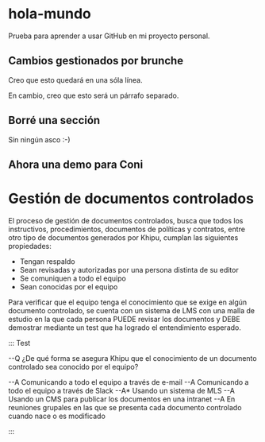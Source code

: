 # hola-mundo
Prueba para aprender a usar GitHub en mi proyecto personal.

## Cambios gestionados por brunche
Creo que esto quedará en
una sóla línea.

En cambio, creo que esto será un párrafo separado.
## Borré una sección
Sin ningún asco :-)

## Ahora una demo para Coni

# Gestión de documentos controlados

El proceso de gestión de documentos controlados, busca que todos los instructivos, procedimientos, documentos de políticas y contratos,
entre otro tipo de documentos generados por Khipu, cumplan las siguientes propiedades:

+ Tengan respaldo
+ Sean revisadas y autorizadas por una persona distinta de su editor
+ Se comuniquen a todo el equipo
+ Sean conocidas por el equipo

Para verificar que el equipo tenga el conocimiento que se exige en algún documento controlado, se cuenta con un sistema de LMS con una malla de estudio en la que cada persona PUEDE revisar los documentos y DEBE demostrar mediante un test que 
ha logrado el entendimiento esperado. 

::: Test

--Q ¿De qué forma se asegura Khipu que el conocimiento de un documento controlado sea conocido por el equipo?

--A Comunicando a todo el equipo a través de e-mail
--A Comunicando a todo el equipo a través de Slack
--A* Usando un sistema de MLS
--A Usando un CMS para publicar los documentos en una intranet
--A En reuniones grupales en las que se presenta cada documento controlado cuando nace o es modificado

:::
